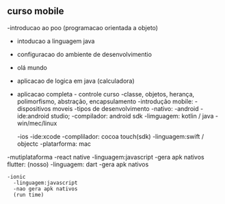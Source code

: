 ## curso mobile
  -introducao ao poo (programacao orientada a objeto)
  - intoducao a linguagem java
  - configuracao do ambiente de desenvolvimentio
  - olá mundo
  - aplicacao de logica em java (calculadora) 
  - aplicacao completa - controle curso
  -classe, objetos, herança, polimorfismo, abstração, encapsulamento
    -introdução mobile:
    -dispositivos moveis
-tipos de desenvolvimento
  -nativo:
    -android
      -ide:android studio;
      -compilador: android sdk
      -limguagem: kotlin / java
      -win/mec/linux

    -ios
      -ide:xcode
      -complilador: cocoa touch(sdk)
      -linguagem:swift / objectc
      -platarforma: mac

  -mutiplataforma
      -react native
      -linguagem:javascript
      -gera apk nativos
    flutter: (nosso)
      -linguagem: dart
      -gera apk nativos

    -ionic
      -linguagem:javascript
      -nao gera apk nativos
      (run time)